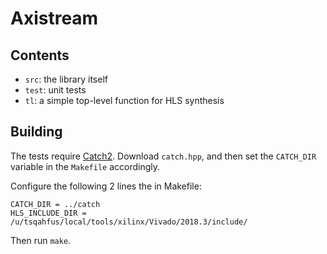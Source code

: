 # Axistream

## Contents
* `src`: the library itself
* `test`: unit tests
* `tl`: a simple top-level function for HLS synthesis

## Building
The tests require [Catch2](https://github.com/catchorg/Catch2).
Download `catch.hpp`, and then set the `CATCH_DIR` variable in the `Makefile`
accordingly.

Configure the following 2 lines the in Makefile:
```
CATCH_DIR = ../catch
HLS_INCLUDE_DIR = /u/tsqahfus/local/tools/xilinx/Vivado/2018.3/include/
```

Then run `make`.
